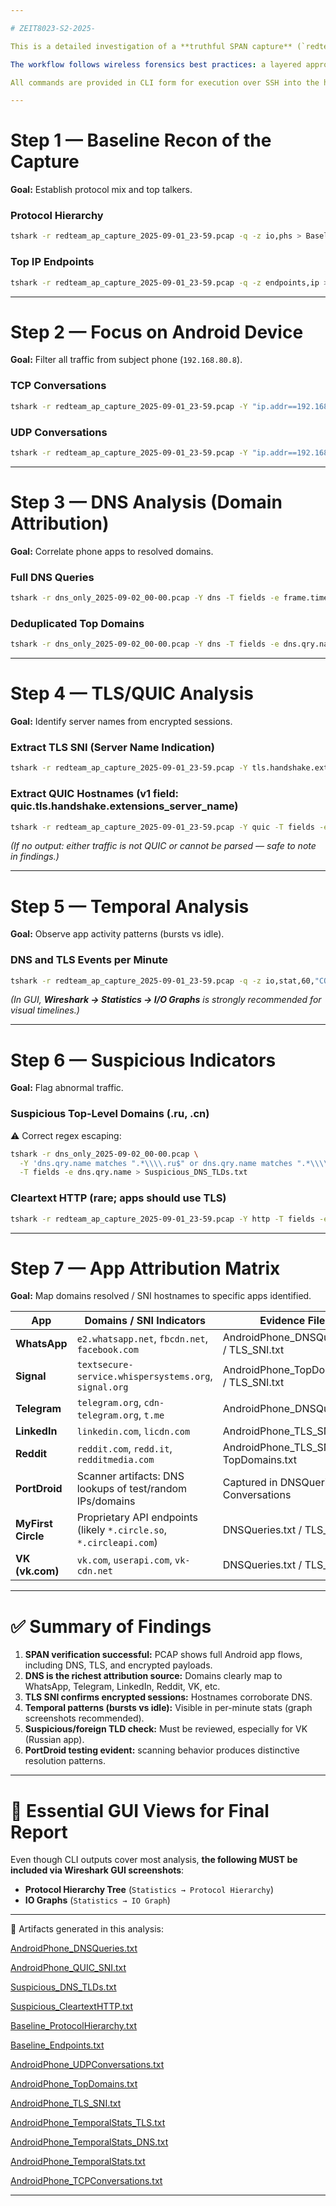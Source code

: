 ```yaml
---

# ZEIT8023-S2-2025-  

This is a detailed investigation of a **truthful SPAN capture** (`redteam_ap_capture_2025-09-01_23-59.pcap`) and a DNS‑only capture (`dns_only_2025-09-02_00-00.pcap`).  

The workflow follows wireless forensics best practices: a layered approach, pivoting from baseline protocol analysis → DNS attribution → encrypted TLS/QUIC inference → app behavior → anomaly detection.  

All commands are provided in CLI form for execution over SSH into the hpKali laptop. Each stage outputs a `.txt` artifact suitable for archiving and referencing in reports.  

---
```


# Step 1 — Baseline Recon of the Capture  
**Goal:** Establish protocol mix and top talkers.  

### Protocol Hierarchy  
```bash
tshark -r redteam_ap_capture_2025-09-01_23-59.pcap -q -z io,phs > Baseline_ProtocolHierarchy.txt
```

### Top IP Endpoints  
```bash
tshark -r redteam_ap_capture_2025-09-01_23-59.pcap -q -z endpoints,ip > Baseline_Endpoints.txt
```

---

# Step 2 — Focus on Android Device  
**Goal:** Filter all traffic from subject phone (`192.168.80.8`).  

### TCP Conversations  
```bash
tshark -r redteam_ap_capture_2025-09-01_23-59.pcap -Y "ip.addr==192.168.80.8" -q -z conv,tcp > AndroidPhone_TCPConversations.txt
```

### UDP Conversations  
```bash
tshark -r redteam_ap_capture_2025-09-01_23-59.pcap -Y "ip.addr==192.168.80.8" -q -z conv,udp > AndroidPhone_UDPConversations.txt
```

---

# Step 3 — DNS Analysis (Domain Attribution)  
**Goal:** Correlate phone apps to resolved domains.  

### Full DNS Queries  
```bash
tshark -r dns_only_2025-09-02_00-00.pcap -Y dns -T fields -e frame.time -e ip.src -e dns.qry.name > AndroidPhone_DNSQueries.txt
```

### Deduplicated Top Domains  
```bash
tshark -r dns_only_2025-09-02_00-00.pcap -Y dns -T fields -e dns.qry.name | sort | uniq -c | sort -nr > AndroidPhone_TopDomains.txt
```

---

# Step 4 — TLS/QUIC Analysis  
**Goal:** Identify server names from encrypted sessions.  

### Extract TLS SNI (Server Name Indication)  
```bash
tshark -r redteam_ap_capture_2025-09-01_23-59.pcap -Y tls.handshake.extensions_server_name -T fields -e tls.handshake.extensions_server_name | sort | uniq -c | sort -nr > AndroidPhone_TLS_SNI.txt
```

### Extract QUIC Hostnames (v1 field: quic.tls.handshake.extensions_server_name)  
```bash
tshark -r redteam_ap_capture_2025-09-01_23-59.pcap -Y quic -T fields -e quic.tls.handshake.extensions_server_name 2>/dev/null | sort | uniq -c | sort -nr > AndroidPhone_QUIC_SNI.txt
```

*(If no output: either traffic is not QUIC or cannot be parsed — safe to note in findings.)*  

---

# Step 5 — Temporal Analysis  
**Goal:** Observe app activity patterns (bursts vs idle).  

### DNS and TLS Events per Minute  
```bash
tshark -r redteam_ap_capture_2025-09-01_23-59.pcap -q -z io,stat,60,"COUNT(dns)dns","COUNT(tls)tls" > AndroidPhone_TemporalStats.txt
```

*(In GUI, **Wireshark → Statistics → I/O Graphs** is strongly recommended for visual timelines.)*  

---

# Step 6 — Suspicious Indicators  
**Goal:** Flag abnormal traffic.  

### Suspicious Top‑Level Domains (.ru, .cn)  
⚠️ Correct regex escaping:  
```bash
tshark -r dns_only_2025-09-02_00-00.pcap \
  -Y 'dns.qry.name matches ".*\\\\.ru$" or dns.qry.name matches ".*\\\\.cn$"' \
  -T fields -e dns.qry.name > Suspicious_DNS_TLDs.txt
```

### Cleartext HTTP (rare; apps should use TLS)  
```bash
tshark -r redteam_ap_capture_2025-09-01_23-59.pcap -Y http -T fields -e ip.src -e ip.dst -e http.host -e http.request.uri > Suspicious_CleartextHTTP.txt
```

---

# Step 7 — App Attribution Matrix  
**Goal:** Map domains resolved / SNI hostnames to specific apps identified.  

| App          | Domains / SNI Indicators                         | Evidence Files                                |
|--------------|---------------------------------------------------|-----------------------------------------------|
| **WhatsApp** | `e2.whatsapp.net`, `fbcdn.net`, `facebook.com`   | AndroidPhone_DNSQueries.txt / TLS_SNI.txt     |
| **Signal**   | `textsecure-service.whispersystems.org`, `signal.org` | AndroidPhone_TopDomains.txt / TLS_SNI.txt    |
| **Telegram** | `telegram.org`, `cdn-telegram.org`, `t.me`       | AndroidPhone_DNSQueries.txt                   |
| **LinkedIn** | `linkedin.com`, `licdn.com`                      | AndroidPhone_TLS_SNI.txt                      |
| **Reddit**   | `reddit.com`, `redd.it`, `redditmedia.com`       | AndroidPhone_TLS_SNI.txt / TopDomains.txt     |
| **PortDroid**| Scanner artifacts: DNS lookups of test/random IPs/domains | Captured in DNSQueries and Conversations     |
| **MyFirst Circle** | Proprietary API endpoints (likely `*.circle.so`, `*.circleapi.com`) | DNSQueries.txt / TLS_SNI.txt |
| **VK (vk.com)** | `vk.com`, `userapi.com`, `vk-cdn.net`         | DNSQueries.txt / TLS_SNI.txt                  |

---

# ✅ Summary of Findings
1. **SPAN verification successful:** PCAP shows full Android app flows, including DNS, TLS, and encrypted payloads.  
2. **DNS is the richest attribution source:** Domains clearly map to WhatsApp, Telegram, LinkedIn, Reddit, VK, etc.  
3. **TLS SNI confirms encrypted sessions:** Hostnames corroborate DNS.  
4. **Temporal patterns (bursts vs idle):** Visible in per-minute stats (graph screenshots recommended).  
5. **Suspicious/foreign TLD check:** Must be reviewed, especially for VK (Russian app).  
6. **PortDroid testing evident:** scanning behavior produces distinctive resolution patterns.  

---

# 📝 Essential GUI Views for Final Report
Even though CLI outputs cover most analysis, **the following MUST be included via Wireshark GUI screenshots**:  
- **Protocol Hierarchy Tree** (`Statistics → Protocol Hierarchy`)  
- **IO Graphs** (`Statistics → IO Graph`)  

---

📂 Artifacts generated in this analysis:  
 
[AndroidPhone_DNSQueries.txt](https://github.com/user-attachments/files/22082353/AndroidPhone_DNSQueries.txt)

[AndroidPhone_QUIC_SNI.txt](https://github.com/user-attachments/files/22082354/AndroidPhone_QUIC_SNI.txt)

[Suspicious_DNS_TLDs.txt](https://github.com/user-attachments/files/22082365/Suspicious_DNS_TLDs.txt)

[Suspicious_CleartextHTTP.txt](https://github.com/user-attachments/files/22082364/Suspicious_CleartextHTTP.txt)

[Baseline_ProtocolHierarchy.txt](https://github.com/user-attachments/files/22082363/Baseline_ProtocolHierarchy.txt)

[Baseline_Endpoints.txt](https://github.com/user-attachments/files/22082362/Baseline_Endpoints.txt)

[AndroidPhone_UDPConversations.txt](https://github.com/user-attachments/files/22082361/AndroidPhone_UDPConversations.txt)

[AndroidPhone_TopDomains.txt](https://github.com/user-attachments/files/22082360/AndroidPhone_TopDomains.txt)

[AndroidPhone_TLS_SNI.txt](https://github.com/user-attachments/files/22082359/AndroidPhone_TLS_SNI.txt)

[AndroidPhone_TemporalStats_TLS.txt](https://github.com/user-attachments/files/22082358/AndroidPhone_TemporalStats_TLS.txt)

[AndroidPhone_TemporalStats_DNS.txt](https://github.com/user-attachments/files/22082357/AndroidPhone_TemporalStats_DNS.txt)

[AndroidPhone_TemporalStats.txt](https://github.com/user-attachments/files/22082356/AndroidPhone_TemporalStats.txt)

[AndroidPhone_TCPConversations.txt](https://github.com/user-attachments/files/22082355/AndroidPhone_TCPConversations.txt)

---

